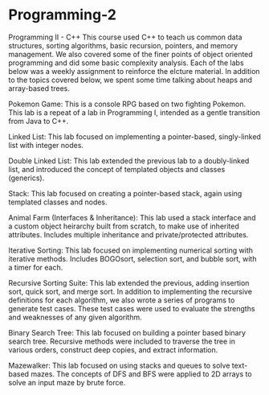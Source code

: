 # Programming-2
Programming II - C++ This course used C++ to teach us common data structures, sorting algorithms, basic recursion, pointers, and memory management. We also covered some of the finer points of object oriented programming and did some basic complexity analysis. Each of the labs below was a weekly assignment to reinforce the elcture material. In addition to the topics covered below, we spent some time talking about heaps and array-based trees.

Pokemon Game: This is a console RPG based on two fighting Pokemon. This lab is a repeat of a lab in Programming I, intended as a gentle transition from Java to C++.

Linked List: This lab focused on implementing a pointer-based, singly-linked list with integer nodes.

Double Linked List: This lab extended the previous lab to a doubly-linked list, and introduced the concept of templated objects and classes (generics).

Stack: This lab focused on creating a pointer-based stack, again using templated classes and nodes.

Animal Farm (Interfaces & Inheritance): This lab used a stack interface and a custom object heirarchy built from scratch, to make use of inherited attributes. Includes multiple inheritance and private/protected attributes.

Iterative Sorting: This lab focused on implementing numerical sorting with iterative methods. Includes BOGOsort, selection sort, and bubble sort, with a timer for each.

Recursive Sorting Suite: This lab extended the previous, adding insertion sort, quick sort, and merge sort. In addition to implementing the recursive definitions for each algorithm, we also wrote a series of programs to generate test cases. These test cases were used to evaluate the strengths and weaknesses of any given algorithm.

Binary Search Tree: This lab focused on building a pointer based binary search tree. Recursive methods were included to traverse the tree in various orders, construct deep copies, and extract information.

Mazewalker: This lab focused on using stacks and queues to solve text-based mazes. The concepts of DFS and BFS were applied to 2D arrays to solve an input maze by brute force.

